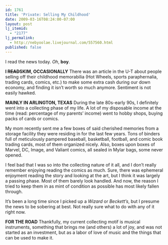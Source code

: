 ```yaml
---
id: 1761
title: 'Private: Selling My Childhood'
date: 2009-03-16T08:24:00-07:00
layout: post
lj_itemid:
  - "2177"
lj_permalink:
  - http://nebyoolae.livejournal.com/557560.html
published: false
---
```


I read the news today. _Oh_, **boy**.

<!--more-->

**I <s>READ</s>SKIM, OCCASIONALLY**
There was an article in the U-T about people selling off their childhood memorabilia (Hot Wheels, sports paraphernalia, trading cards, comics, etc.) to make some extra cash during our down economy, and finding it isn&#8217;t worth so much anymore. Sentiment is not easily hawked.

**MAINLY IN ARLINGTON, TEXAS**
During the late 80s-early 90s, I definitely went into a collecting phase of my life. A lot of my disposable income at the time (read: percentage of my parents&#8217; income) went to hobby shops, buying packs of cards or comics.

My mom recently sent me a few boxes of said cherished memories from a storage facility they were residing in for the last few years. Tons of binders full of meticulously pampered baseball, basketball, football, and comic book trading cards, most of them organized nicely. Also, boxes upon boxes of Marvel, DC, Image, and Valiant comics, all sealed in Mylar bags, some never opened.

I feel bad that I was so into the collecting nature of it all, and I don&#8217;t really remember enjoying reading the comics as much. Sure, there was ephemeral enjoyment reading the story and looking at the art, but I think it was largely a passing phase. Most of them barely look handled. And now, the reason I tried to keep them in as mint of condition as possible has most likely fallen through.

It&#8217;s been a long time since I picked up a _Wizard_ or _Beckett&#8217;s_, but I presume the news to be sobering at best. Not really sure what to do with any of it right now.

**FOR THE ROAD**
Thankfully, my current collecting motif is musical instruments, something that brings me (and others) a lot of joy, and was not started as an investment, but as a labor of love of music and the things that can be used to make it.
